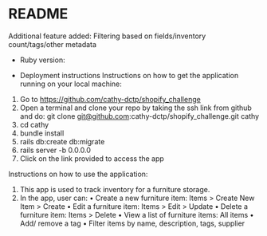 # README

Additional feature added: 
Filtering based on fields/inventory count/tags/other metadata

* Ruby version: 

* Deployment instructions
Instructions on how to get the application running on your local machine:
1. Go to https://github.com/cathy-dctp/shopify_challenge
2. Open a terminal and clone your repo by taking the ssh link from github and do: 
git clone git@github.com:cathy-dctp/shopify_challenge.git cathy
3. cd cathy
4. bundle install
5. rails db:create db:migrate
6. rails server -b 0.0.0.0
7. Click on the link provided to access the app

Instructions on how to use the application:
1. This app is used to track inventory for a furniture storage.
2. In the app, user can: 
•	Create a new furniture item: Items > Create New Item > Create
•	Edit a furniture item: Items > Edit > Update 
•	Delete a furniture item: Items > Delete 
•	View a list of furniture items: All items 
•	Add/ remove a tag
•	Filter items by name, description, tags, supplier
